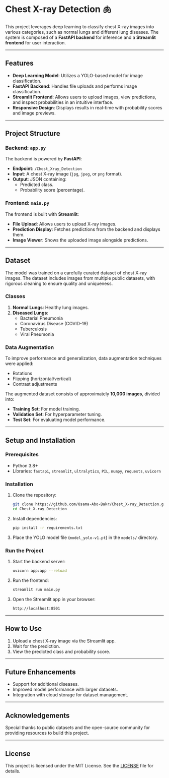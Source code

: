 # Chest X-ray Detection 🫁

This project leverages deep learning to classify chest X-ray images into various categories, such as normal lungs and different lung diseases. The system is composed of a **FastAPI backend** for inference and a **Streamlit frontend** for user interaction.

---

## Features

- **Deep Learning Model**: Utilizes a YOLO-based model for image classification.
- **FastAPI Backend**: Handles file uploads and performs image classification.
- **Streamlit Frontend**: Allows users to upload images, view predictions, and inspect probabilities in an intuitive interface.
- **Responsive Design**: Displays results in real-time with probability scores and image previews.

---

## Project Structure

### Backend: `app.py`

The backend is powered by **FastAPI**:
- **Endpoint**: `/Chest_Xray_Detection`
- **Input**: A chest X-ray image (`jpg`, `jpeg`, or `png` format).
- **Output**: JSON containing:
  - Predicted class.
  - Probability score (percentage).

### Frontend: `main.py`

The frontend is built with **Streamlit**:
- **File Upload**: Allows users to upload X-ray images.
- **Prediction Display**: Fetches predictions from the backend and displays them.
- **Image Viewer**: Shows the uploaded image alongside predictions.

---

## Dataset

The model was trained on a carefully curated dataset of chest X-ray images. The dataset includes images from multiple public datasets, with rigorous cleaning to ensure quality and uniqueness.

### Classes

1. **Normal Lungs**: Healthy lung images.
2. **Diseased Lungs**:
   - Bacterial Pneumonia
   - Coronavirus Disease (COVID-19)
   - Tuberculosis
   - Viral Pneumonia

### Data Augmentation

To improve performance and generalization, data augmentation techniques were applied:
- Rotations
- Flipping (horizontal/vertical)
- Contrast adjustments

The augmented dataset consists of approximately **10,000 images**, divided into:
- **Training Set**: For model training.
- **Validation Set**: For hyperparameter tuning.
- **Test Set**: For evaluating model performance.

---

## Setup and Installation

### Prerequisites

- Python 3.8+
- Libraries: `fastapi`, `streamlit`, `ultralytics`, `PIL`, `numpy`, `requests`, `uvicorn`

### Installation

1. Clone the repository:
   ```bash
   git clone https://github.com/Osama-Abo-Bakr/Chest_X-ray_Detection.git
   cd Chest_X-ray_Detection
   ```

2. Install dependencies:
   ```bash
   pip install -r requirements.txt
   ```

3. Place the YOLO model file (`model_yolo-v1.pt`) in the `models/` directory.

### Run the Project

1. Start the backend server:
   ```bash
   uvicorn app:app --reload
   ```

2. Run the frontend:
   ```bash
   streamlit run main.py
   ```

3. Open the Streamlit app in your browser:
   ```
   http://localhost:8501
   ```

---

## How to Use

1. Upload a chest X-ray image via the Streamlit app.
2. Wait for the prediction.
3. View the predicted class and probability score.

---

## Future Enhancements

- Support for additional diseases.
- Improved model performance with larger datasets.
- Integration with cloud storage for dataset management.

---

## Acknowledgements

Special thanks to public datasets and the open-source community for providing resources to build this project.

---

## License

This project is licensed under the MIT License. See the [LICENSE](LICENSE) file for details.
```